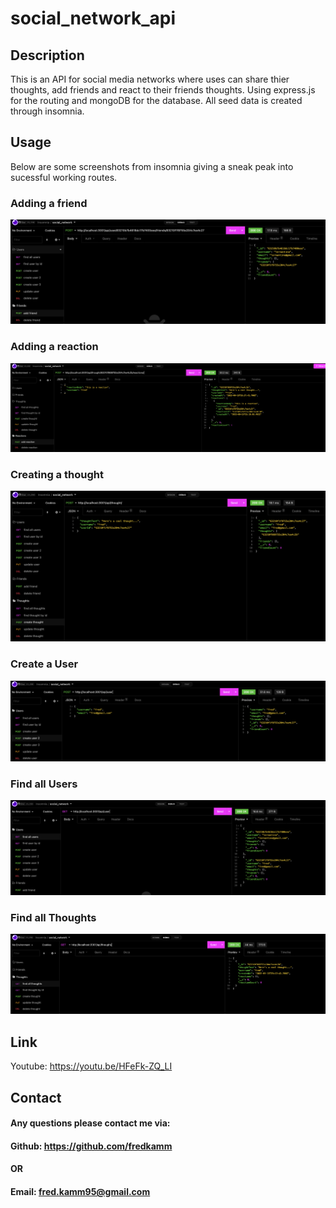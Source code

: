 # social_network_api

## Description
This is an API for social media networks where uses can share thier thoughts, add friends and react to their friends thoughts. Using express.js for the routing and mongoDB for the database. All seed data is created through insomnia.

## Usage
Below are some screenshots from insomnia giving a sneak peak into sucessful working routes.

### Adding a friend
![addFriend](./public/images/addFriend.png) 
   ### Adding a reaction
![addReaction](./public/images/addReaction.png)
   ### Creating a thought
![createThought](./public/images/createThought.png)
   ### Create a User
![CreateUser](./public/images/createUser.png)
   ### Find all Users
![FindUsers](./public/images/finalAllUsers.png)
   ### Find all Thoughts
![FindThoughts](./public/images/findAllThoughts.png)

## Link
Youtube: https://youtu.be/HFeFk-ZQ_LI

## Contact
#### Any questions please contact me via:
#### Github: https://github.com/fredkamm
#### OR
#### Email: fred.kamm95@gmail.com